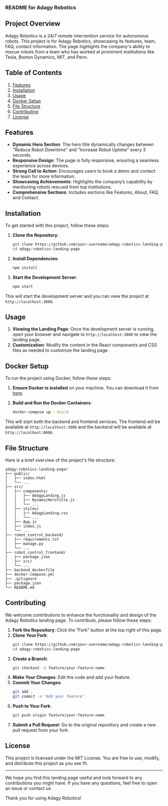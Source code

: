 ### README for Adagy Robotics


## Project Overview

Adagy Robotics is a 24/7 remote intervention service for autonomous robots. This project is for Adagy Robotics, showcasing its features, team, FAQ, contact information. The page highlights the company's ability to rescue robots from a team who has worked at prominent institutions like Tesla, Boston Dynamics, MIT, and Penn.

## Table of Contents

1. [Features](#features)
2. [Installation](#installation)
3. [Usage](#usage)
4. [Docker Setup](#docker-setup)
5. [File Structure](#file-structure)
6. [Contributing](#contributing)
7. [License](#license)

## Features

- **Dynamic Hero Section**: The hero title dynamically changes between "Reduce Robot Downtime" and "Increase Robot Uptime" every 3 seconds.
- **Responsive Design**: The page is fully responsive, ensuring a seamless experience across devices.
- **Strong Call to Action**: Encourages users to book a demo and contact the team for more information.
- **Showcasing Achievements**: Highlights the company’s capability by mentioning robots rescued from top institutions.
- **Comprehensive Sections**: Includes sections like Features, About, FAQ, and Contact.

## Installation

To get started with this project, follow these steps:

1. **Clone the Repository**:
    ```sh
    git clone https://github.com/your-username/adagy-robotics-landing-page.git
    cd adagy-robotics-landing-page
    ```

2. **Install Dependencies**:
    ```sh
    npm install
    ```

3. **Start the Development Server**:
    ```sh
    npm start
    ```

This will start the development server and you can view the project at `http://localhost:3000`.

## Usage

1. **Viewing the Landing Page**: Once the development server is running, open your browser and navigate to `http://localhost:3000` to view the landing page.
2. **Customization**: Modify the content in the React components and CSS files as needed to customize the landing page.

## Docker Setup

To run the project using Docker, follow these steps:

1. **Ensure Docker is installed** on your machine. You can download it from [here](https://www.docker.com/products/docker-desktop).

2. **Build and Run the Docker Containers**:
    ```sh
    docker-compose up --build
    ```

This will start both the backend and frontend services. The frontend will be available at `http://localhost:3000` and the backend will be available at `http://localhost:8000`.

## File Structure

Here is a brief overview of the project's file structure:

```
adagy-robotics-landing-page/
├── public/
│   ├── index.html
│   └── ...
├── src/
│   ├── components/
│   │   ├── AdagyLanding.js
│   │   ├── DynamicHeroTitle.js
│   │   └── ...
│   ├── styles/
│   │   ├── AdagyLanding.css
│   │   └── ...
│   ├── App.js
│   ├── index.js
│   └── ...
├── robot_control_backend/
│   ├── requirements.txt
│   ├── manage.py
│   └── ...
├── robot_control_frontend/
│   ├── package.json
│   ├── src/
│   └── ...
├── backend_dockerfile
├── docker-compose.yml
├── .gitignore
├── package.json
└── README.md
```

## Contributing

We welcome contributions to enhance the functionality and design of the Adagy Robotics landing page. To contribute, please follow these steps:

1. **Fork the Repository**: Click the "Fork" button at the top right of this page.
2. **Clone Your Fork**:
    ```sh
    git clone https://github.com/your-username/adagy-robotics-landing-page.git
    cd adagy-robotics-landing-page
    ```
3. **Create a Branch**:
    ```sh
    git checkout -b feature/your-feature-name
    ```
4. **Make Your Changes**: Edit the code and add your feature.
5. **Commit Your Changes**:
    ```sh
    git add .
    git commit -m "Add your feature"
    ```
6. **Push to Your Fork**:
    ```sh
    git push origin feature/your-feature-name
    ```
7. **Submit a Pull Request**: Go to the original repository and create a new pull request from your fork.

## License

This project is licensed under the MIT License. You are free to use, modify, and distribute this project as you see fit.

---

We hope you find this landing page useful and look forward to any contributions you might have. If you have any questions, feel free to open an issue or contact us.

Thank you for using Adagy Robotics!
